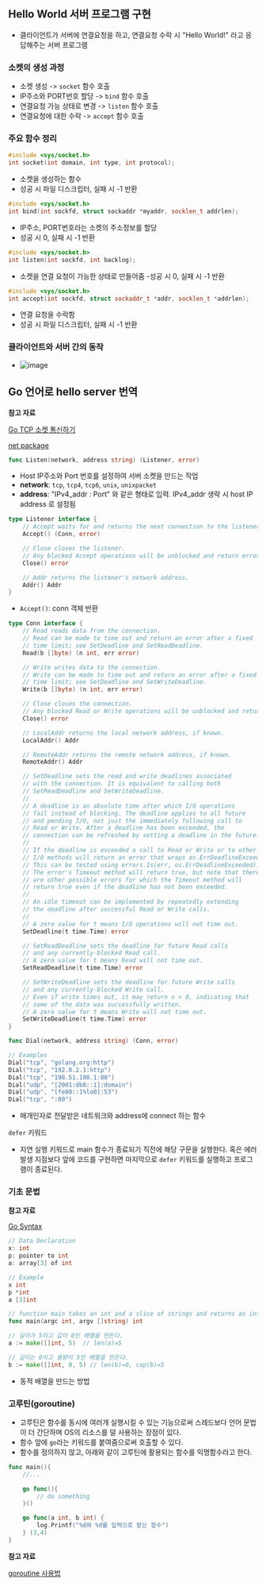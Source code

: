 ## Hello World 서버 프로그램 구현
- 클라이언트가 서버에 연결요청을 하고, 연결요청 수락 시 "Hello World!" 라고 응답해주는 서버 프로그램

### 소켓의 생성 과정
- 소켓 생성 -> `socket` 함수 호출
- IP주소와 PORT번호 할당 -> `bind` 함수 호출
- 연결요청 가능 상태로 변경 -> `listen` 함수 호출
- 연결요청에 대한 수락 -> `accept` 함수 호출

### 주요 함수 정리
```c++
#include <sys/socket.h>
int socket(int domain, int type, int protocol);
```
- 소켓을 생성하는 함수
- 성공 시 파일 디스크립터, 실패 시 -1 반환

```c++
#include <sys/socket.h>
int bind(int sockfd, struct sockaddr *myaddr, socklen_t addrlen);
```
- IP주소, PORT번호라는 소켓의 주소정보를 할당
- 성공 시 0, 실패 시 -1 반환

```c++
#include <sys/socket.h>
int listen(int sockfd, int backlog);
```
- 소켓을 연결 요청이 가능한 상태로 만들어줌
-성공 시 0, 실패 시 -1 반환

```c++
#include <sys/socket.h>
int accept(int sockfd, struct sockaddr_t *addr, socklen_t *addrlen);
```
- 연결 요청을 수락함
- 성공 시 파일 디스크립터, 실패 시 -1 반환

### 클라이언트와 서버 간의 동작
- ![image](https://github.com/bellbpng/TCP_IP_Socket_Programming/assets/59792046/80c6b08e-87b8-41b0-98dd-5cf4d483700e)

## Go 언어로 hello server 번역

**참고 자료**

[Go TCP 소켓 통신하기](https://m.blog.naver.com/sssang97/221900253459)

[net package](https://pkg.go.dev/net)

```go
func Listen(network, address string) (Listener, error)
```
- Host IP주소와 Port 번호를 설정하여 서버 소켓을 만드는 작업
- **network**: `tcp`, `tcp4`, `tcp6`, `unix`, `unixpacket`
- **address**: "IPv4_addr : Port" 와 같은 형태로 입력. IPv4_addr 생략 시 host IP address 로 설정됨


```go
type Listener interface {
	// Accept waits for and returns the next connection to the listener.
	Accept() (Conn, error)

	// Close closes the listener.
	// Any blocked Accept operations will be unblocked and return errors.
	Close() error

	// Addr returns the listener's network address.
	Addr() Addr
}
```
- `Accept()`: conn 객체 반환


```go
type Conn interface {
	// Read reads data from the connection.
	// Read can be made to time out and return an error after a fixed
	// time limit; see SetDeadline and SetReadDeadline.
	Read(b []byte) (n int, err error)

	// Write writes data to the connection.
	// Write can be made to time out and return an error after a fixed
	// time limit; see SetDeadline and SetWriteDeadline.
	Write(b []byte) (n int, err error)

	// Close closes the connection.
	// Any blocked Read or Write operations will be unblocked and return errors.
	Close() error

	// LocalAddr returns the local network address, if known.
	LocalAddr() Addr

	// RemoteAddr returns the remote network address, if known.
	RemoteAddr() Addr

	// SetDeadline sets the read and write deadlines associated
	// with the connection. It is equivalent to calling both
	// SetReadDeadline and SetWriteDeadline.
	//
	// A deadline is an absolute time after which I/O operations
	// fail instead of blocking. The deadline applies to all future
	// and pending I/O, not just the immediately following call to
	// Read or Write. After a deadline has been exceeded, the
	// connection can be refreshed by setting a deadline in the future.
	//
	// If the deadline is exceeded a call to Read or Write or to other
	// I/O methods will return an error that wraps os.ErrDeadlineExceeded.
	// This can be tested using errors.Is(err, os.ErrDeadlineExceeded).
	// The error's Timeout method will return true, but note that there
	// are other possible errors for which the Timeout method will
	// return true even if the deadline has not been exceeded.
	//
	// An idle timeout can be implemented by repeatedly extending
	// the deadline after successful Read or Write calls.
	//
	// A zero value for t means I/O operations will not time out.
	SetDeadline(t time.Time) error

	// SetReadDeadline sets the deadline for future Read calls
	// and any currently-blocked Read call.
	// A zero value for t means Read will not time out.
	SetReadDeadline(t time.Time) error

	// SetWriteDeadline sets the deadline for future Write calls
	// and any currently-blocked Write call.
	// Even if write times out, it may return n > 0, indicating that
	// some of the data was successfully written.
	// A zero value for t means Write will not time out.
	SetWriteDeadline(t time.Time) error
}
```

```go
func Dial(network, address string) (Conn, error)

// Examples
Dial("tcp", "golang.org:http")
Dial("tcp", "192.0.2.1:http")
Dial("tcp", "198.51.100.1:80")
Dial("udp", "[2001:db8::1]:domain")
Dial("udp", "[fe80::1%lo0]:53")
Dial("tcp", ":80")
```
- 매개인자로 전달받은 네트워크와 address에 connect 하는 함수


`defer` 키워드

- 지연 실행 키워드로 main 함수가 종료되기 직전에 해당 구문을 실행한다. 혹은 에러 발생 지점보다 앞에 코드를 구현하면 마지막으로 `defer` 키워드를 실행하고 프로그램이 종료된다.

### 기초 문법

**참고 자료**

[Go Syntax](https://go.dev/blog/declaration-syntax)

```go
// Data Declaration
x: int
p: pointer to int
a: array[3] of int

// Example
x int
p *int
a [3]int
```

```go
// function main takes an int and a slice of strings and returns an int.
func main(argc int, argv []string) int
```

```go
// 길이가 5이고 값이 0인 배열을 만든다. 
a := make([]int, 5)  // len(a)=5

// 길이는 0이고 용량이 5인 배열을 만든다.
b := make([]int, 0, 5) // len(b)=0, cap(b)=5
```
- 동적 배열을 만드는 방법


### 고루틴(goroutine)
- 고루틴은 함수를 동시에 여러개 실행시킬 수 있는 기능으로써 스레드보다 언어 문법이 더 간단하며 OS의 리소스를 덜 사용하는 장점이 있다.
- 함수 앞에 `go`라는 키워드를 붙여줌으로써 호출할 수 있다.
- 함수를 정의하지 않고, 아래와 같이 고루틴에 활용되는 함수를 익명함수라고 한다.

```go
func main(){
    //...

    go func(){
        // do something
    }()

    go func(a int, b int) {
        log.Printf("%d와 %d를 입력으로 받는 함수")
    } (3,4)
}
```


**참고 자료**

[goroutine 사용법](https://phsun102.tistory.com/118)


